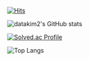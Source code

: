 [![Hits](https://hits.seeyoufarm.com/api/count/incr/badge.svg?url=https%3A%2F%2Fgithub.com%2Fdatakim2%2F&count_bg=%2379C83D&title_bg=%23555555&icon=&icon_color=%23E7E7E7&title=hits&edge_flat=false)](https://hits.seeyoufarm.com)

![datakim2's GitHub stats](https://github-readme-stats.vercel.app/api?username=datakim2&show_icons=true&theme=tokyonight)   

[![Solved.ac Profile](http://mazassumnida.wtf/api/generate_badge?boj=wjsdjqqpxj)](https://solved.ac/wjsdjqqpxj)

![Top Langs](https://github-readme-stats.vercel.app/api/top-langs/?username=datakim2&layout=Demo&theme=tokyonight)
